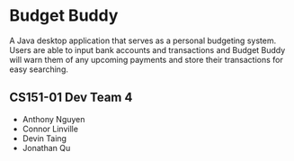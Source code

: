 # Budget Buddy
A Java desktop application that serves as a personal budgeting system. Users are able to input bank accounts and transactions and Budget Buddy will warn them of any upcoming payments and store their transactions for easy searching.

## CS151-01 Dev Team 4
- Anthony Nguyen
- Connor Linville
- Devin Taing
- Jonathan Qu
